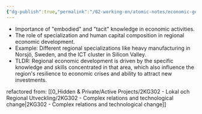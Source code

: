 ```yaml
---
{"dg-publish":true,"permalink":"/02-working-on/atomic-notes/economic-geography-and-regional-development/","title":"Economic Geography and Regional Development","tags":["note/atomic-note"],"noteIcon":"","created":"Thursday, January 18th 2024, 3:09:46 pm","updated":"2024-02-15T19:08:16.703+01:00"}
---
```



- Importance of "embodied" and "tacit" knowledge in economic activities.
- The role of specialization and human capital composition in regional economic development.
- Example: Different regional specializations like heavy manufacturing in Norsjö, Sweden, and the ICT cluster in Silicon Valley.
- TLDR: Regional economic development is driven by the specific knowledge and skills concentrated in that area, which also influence the region's resilience to economic crises and ability to attract new investments.


refactored from: [[0_Hidden & Private/Active Projects/2KG302 - Lokal och Regional Utveckling/2KG302 - Complex relations and technological change\|2KG302 - Complex relations and technological change]]
